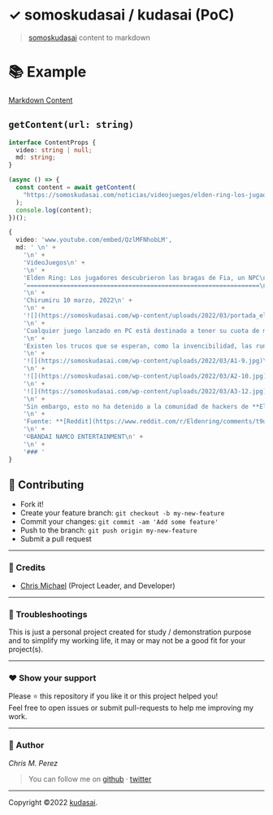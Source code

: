 # ✓ somoskudasai / kudasai (PoC)

> [somoskudasai](https://somoskudasai.com/) content to markdown

# 📚 Example

[Markdown Content](./EXAMPLE.md)

## `getContent(url: string)`

```ts
interface ContentProps {
  video: string | null;
  md: string;
}

(async () => {
  const content = await getContent(
    "https://somoskudasai.com/noticias/videojuegos/elden-ring-los-jugadores-descubrieron-las-bragas-de-fia-un-npc/"
  );
  console.log(content);
})();
```

```ts
{
  video: 'www.youtube.com/embed/QzlMFNhobLM',
  md: ' \n' +
    '\n' +
    'VideoJuegos\n' +
    '\n' +
    'Elden Ring: Los jugadores descubrieron las bragas de Fia, un NPC\n' +
    '================================================================\n' +
    '\n' +
    'Chirumiru 10 marzo, 2022\n' +
    '\n' +
    '![](https://somoskudasai.com/wp-content/uploads/2022/03/portada_elden-ring.jpg)\n' +
    '\n' +
    'Cualquier juego lanzado en PC está destinado a tener su cuota de mods, hacks y trucos disponibles poco después del lanzamiento, y **[Elden Ring](https://somoskudasai.com/tag/elden-ring)** no es una excepción. Los jugadores ya han encontrado formas de editar los archivos del juego para lograr una variedad de objetivos que van desde arreglado la falta de soporte en resolución 21:9 (ultrawide) del videojuego hasta la aparición de objetos normalmente inalcanzables.\n' +
    '\n' +
    'Existen los trucos que se esperan, como la invencibilidad, las runas ilimitadas, la Estabilidad infinita y el Stamina ilimitado, pero algunos jugadores de **Elden Ring** están llevando las cosas un paso más allá pirateando armaduras que no se pueden conseguir normalmente, **como la ropa interior de Fia.** Sí, has leído bien, los jugadores de **Elden Ring** están utilizando modificaciones como **Cheat Engine** para añadir objetos como el “**_Deathbed Smalls_**” a su inventario. La mayor parte del atuendo de Fia se puede obtener a través del juego normal, pero el equipo que la mitad inferior de su modelo de personaje tiene equipado, el “_**Deathbed Smalls**_“, solo está ahí para dar a su modelo de personaje algo que llevar, no para que los jugadores lo usen ellos mismos.\n' +
    '\n' +
    '![](https://somoskudasai.com/wp-content/uploads/2022/03/A1-9.jpg)\n' +
    '\n' +
    '![](https://somoskudasai.com/wp-content/uploads/2022/03/A2-10.jpg)\n' +
    '\n' +
    '![](https://somoskudasai.com/wp-content/uploads/2022/03/A3-12.jpg)\n' +
    '\n' +
    'Sin embargo, esto no ha detenido a la comunidad de hackers de **Elden Ring**, ya que han descubierto formas de añadir básicamente todo lo que hay en el juego a su inventario. Afortunadamente, **Elden Ring** utiliza _Easy Anti-Cheat_, uno de los servicios anti-trampas más populares que existen, por lo que los jugadores no pueden llevar estos objetos online sin arriesgarse a un baneo. En el mejor de los casos, este sistema evita que los jugadores invadan a otros con armas excesivamente potentes, HP ilimitado u otros trucos. Sin embargo, en un contexto offline, estos trucos están totalmente permitidos. _Easy Anti-Cheat_ se emplea en juegos como **Fortnite**, **Apex Legends**, **Dead by Daylight** y muchos otros, por lo que es un servicio bastante fiable.\n' +
    '\n' +
    'Fuente: **[Reddit](https://www.reddit.com/r/Eldenring/comments/t9uxff/someone_in_an_elden_ring_fb_community_found_fias/)**\n' +
    '\n' +
    '©BANDAI NAMCO ENTERTAINMENT\n' +
    '\n' +
    '### '
}
```

## **:handshake: Contributing**

- Fork it!
- Create your feature branch: `git checkout -b my-new-feature`
- Commit your changes: `git commit -am 'Add some feature'`
- Push to the branch: `git push origin my-new-feature`
- Submit a pull request

---

### **:busts_in_silhouette: Credits**

- [Chris Michael](https://github.com/ChrisMichaelPerezSantiago) (Project Leader, and Developer)

---

### **:anger: Troubleshootings**

This is just a personal project created for study / demonstration purpose and to simplify my working life, it may or may
not be a good fit for your project(s).

---

### **:heart: Show your support**

Please :star: this repository if you like it or this project helped you!\
Feel free to open issues or submit pull-requests to help me improving my work.

---

### **:robot: Author**

_*Chris M. Perez*_

> You can follow me on
> [github](https://github.com/ChrisMichaelPerezSantiago)&nbsp;&middot;&nbsp;[twitter](https://twitter.com/Chris5855M)

---

Copyright ©2022 [kudasai](https://github.com/ChrisMichaelPerezSantiago/kudasai).

